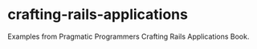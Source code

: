 crafting-rails-applications
===========================

Examples from Pragmatic Programmers Crafting Rails Applications Book.
